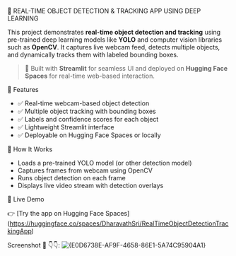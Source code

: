🧠 REAL-TIME OBJECT DETECTION & TRACKING APP USING DEEP LEARNING

This project demonstrates **real-time object detection and tracking** using pre-trained deep learning models like **YOLO** and computer vision libraries such as **OpenCV**. It captures live webcam feed, detects multiple objects, and dynamically tracks them with labeled bounding boxes.

> 🎯 Built with **Streamlit** for seamless UI and deployed on **Hugging Face Spaces** for real-time web-based interaction.


📸 Features

- ✅ Real-time webcam-based object detection
- ✅ Multiple object tracking with bounding boxes
- ✅ Labels and confidence scores for each object
- ✅ Lightweight Streamlit interface
- ✅ Deployable on Hugging Face Spaces or locally

🔧 How It Works

- Loads a pre-trained YOLO model (or other detection model)
- Captures frames from webcam using OpenCV
- Runs object detection on each frame
- Displays live video stream with detection overlays

🚀 Live Demo

👉 [Try the app on Hugging Face Spaces] (https://huggingface.co/spaces/DharavathSri/RealTimeObjectDetectionTrackingApp)

Screenshot 📸 👇👇:
![{E0D6738E-AF9F-4658-86E1-5A74C95904A1}](https://github.com/user-attachments/assets/f2f26383-5dc4-47a4-af56-61814b9e192b)




